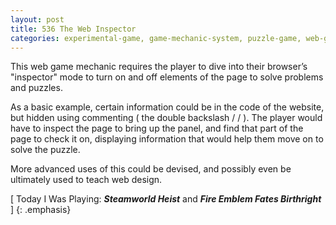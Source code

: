 ```yaml
---
layout: post
title: 536 The Web Inspector
categories: experimental-game, game-mechanic-system, puzzle-game, web-game
---
```

This web game mechanic requires the player to dive into their browser’s "inspector" mode to turn on and off elements of the page to solve problems and puzzles.

As a basic example, certain information could be in the code of the website, but hidden using commenting ( the double backslash / / ).  The player would have to inspect the page to bring up the panel, and find that part of the page to check it on, displaying information that would help them move on to solve the puzzle.

More advanced uses of this could be devised, and possibly even be ultimately used to teach web design.

[ Today I Was Playing: ***Steamworld Heist*** and ***Fire Emblem Fates Birthright*** ]
{: .emphasis}